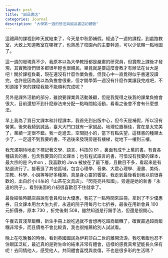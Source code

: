 ```yaml
---
layout: post
title: "誠品書店"
categories: Journal
description: "大學第一週的想法與誠品書店初體驗"
---
```


這禮拜的課程到昨天就結束了，今天是中秋節補假。經過了一週的課程，到處跑教室，大致上知道教室在哪裡了，也熟悉了校園內的主要幹道，可以少依賴一點地圖了。

這一週的發現真不少，我原本以為大學教授都是嚴肅的研究員，但實際上課後才發現，其實教授們很多都很年輕也很親民，畢竟就是要這麼會教才有辦法在台大是吧！關於課程負載，現在還沒有什麼作業負擔，但我心中一直覺得似乎書還沒讀完，也許是因為我以為負擔會很重，但才開學第一週沒有什麼作業讓我完成吧，不知道接下來的課程我能不能順利完成呢？

另外是課外活動的部分，雖說要課業與活動兼顧，但是我覺得之後我的課業負擔會很大，目前還想不到什麼辦法來分配一點時間給活動，看看之後會不會有什麼想法。

早上我為了買日文課本和計程課本，我首先到出版中心，但今天是補假，所以沒有營業。後來我騎到誠品，臺大大門口就有一家誠品，地理位置極佳，實在是太完美了，業績一定很不錯。我一走進去，空間挺小的，當下有點失望，這樣書的種類太少了，一定選不到我要的書，不過後來發現旁邊有樓梯，從地下一樓到三樓。

我充滿期待地走下標記著文學、語言、科技的 B1 ，裏面有成千上萬的書。有賣各種語言的書，包含我要買的日文課本；也有程式語言的書，可惜沒有我要的課本，最大宗的是 Python ，我喜歡的 Java 被放在了最下層，且數目不多，看起來是有點退流行了。接著逛了其他區域，包含心理學、音樂、大眾心理學、漫畫、美術、宗教、科學、小說等等好多種類，真是身心靈的饗宴。我走到最後看到我以前很喜歡的，出自於小川糸的「山茶花文具店」、「閃亮亮共和國」，旁邊是她的新書「永遠的院子」，看到後面的介紹很喜歡忍不住就拿了。

最後結帳時聽店員說有會員和台大優惠，我花了一點時間來註冊，拿到了不少優惠券，日文課本用台大生九折，永遠的院子用每月七七折券，最後在用新會員 100 元折價券，原本 730 ，折完後剩 508，雖然知道是行銷手法，但還是很開心。

午餐去買淺草飯糰，新生手冊上說吃過就不會想再吃超商飯糰了，確實贏過超商飯糰非常多，而且價格不會比較貴，我也很推薦給別人試試看。

晚上在吃晚餐的時候，看到英國國民為伊莉莎白二世的離開流淚，我吃著飯也忍不住眼匡泛紅，最近真的是對生命的結束非常有體會，這樣的感覺真希望能長久保有呢！去同情他人，感受他人，共同體會喜悅與哀傷，不也是很多彩的生活嗎？